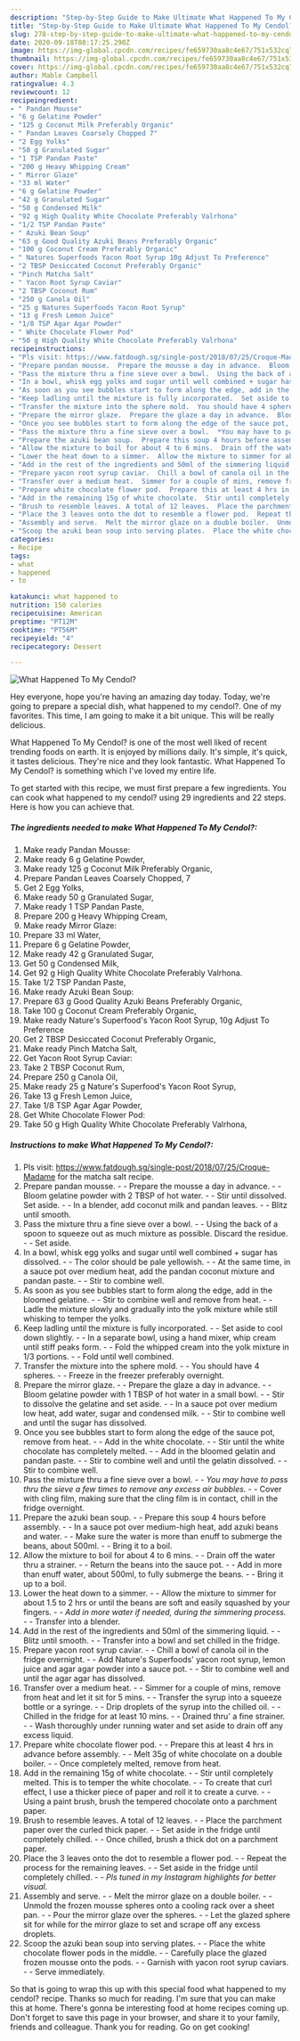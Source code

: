 ```yaml
---
description: "Step-by-Step Guide to Make Ultimate What Happened To My Cendol?"
title: "Step-by-Step Guide to Make Ultimate What Happened To My Cendol?"
slug: 278-step-by-step-guide-to-make-ultimate-what-happened-to-my-cendol
date: 2020-09-18T08:17:25.290Z
image: https://img-global.cpcdn.com/recipes/fe659730aa8c4e67/751x532cq70/what-happened-to-my-cendol-recipe-main-photo.jpg
thumbnail: https://img-global.cpcdn.com/recipes/fe659730aa8c4e67/751x532cq70/what-happened-to-my-cendol-recipe-main-photo.jpg
cover: https://img-global.cpcdn.com/recipes/fe659730aa8c4e67/751x532cq70/what-happened-to-my-cendol-recipe-main-photo.jpg
author: Mable Campbell
ratingvalue: 4.3
reviewcount: 12
recipeingredient:
- " Pandan Mousse"
- "6 g Gelatine Powder"
- "125 g Coconut Milk Preferably Organic"
- " Pandan Leaves Coarsely Chopped 7"
- "2 Egg Yolks"
- "50 g Granulated Sugar"
- "1 TSP Pandan Paste"
- "200 g Heavy Whipping Cream"
- " Mirror Glaze"
- "33 ml Water"
- "6 g Gelatine Powder"
- "42 g Granulated Sugar"
- "50 g Condensed Milk"
- "92 g High Quality White Chocolate Preferably Valrhona"
- "1/2 TSP Pandan Paste"
- " Azuki Bean Soup"
- "63 g Good Quality Azuki Beans Preferably Organic"
- "100 g Coconut Cream Preferably Organic"
- " Natures Superfoods Yacon Root Syrup 10g Adjust To Preference"
- "2 TBSP Desiccated Coconut Preferably Organic"
- "Pinch Matcha Salt"
- " Yacon Root Syrup Caviar"
- "2 TBSP Coconut Rum"
- "250 g Canola Oil"
- "25 g Natures Superfoods Yacon Root Syrup"
- "13 g Fresh Lemon Juice"
- "1/8 TSP Agar Agar Powder"
- " White Chocolate Flower Pod"
- "50 g High Quality White Chocolate Preferably Valrhona"
recipeinstructions:
- "Pls visit: https://www.fatdough.sg/single-post/2018/07/25/Croque-Madame for the matcha salt recipe."
- "Prepare pandan mousse.  Prepare the mousse a day in advance.  Bloom gelatine powder with 2 TBSP of hot water.  Stir until dissolved. Set aside.  In a blender, add coconut milk and pandan leaves.  Blitz until smooth."
- "Pass the mixture thru a fine sieve over a bowl.  Using the back of a spoon to squeeze out as much mixture as possible. Discard the residue.  Set aside."
- "In a bowl, whisk egg yolks and sugar until well combined + sugar has dissolved.  The color should be pale yellowish.  At the same time, in a sauce pot over medium heat, add the pandan coconut mixture and pandan paste.  Stir to combine well."
- "As soon as you see bubbles start to form along the edge, add in the bloomed gelatine.  Stir to combine well and remove from heat.  Ladle the mixture slowly and gradually into the yolk mixture while still whisking to temper the yolks."
- "Keep ladling until the mixture is fully incorporated.  Set aside to cool down slightly.  In a separate bowl, using a hand mixer, whip cream until stiff peaks form.  Fold the whipped cream into the yolk mixture in 1/3 portions.  Fold until well combined."
- "Transfer the mixture into the sphere mold.  You should have 4 spheres.  Freeze in the freezer preferably overnight."
- "Prepare the mirror glaze.  Prepare the glaze a day in advance.  Bloom gelatine powder with 1 TBSP of hot water in a small bowl.  Stir to dissolve the gelatine and set aside.  In a sauce pot over medium low heat, add water, sugar and condensed milk.  Stir to combine well and until the sugar has dissolved."
- "Once you see bubbles start to form along the edge of the sauce pot, remove from heat.  Add in the white chocolate.  Stir until the white chocolate has completely melted.  Add in the bloomed gelatin and pandan paste.  Stir to combine well and until the gelatin dissolved.  Stir to combine well."
- "Pass the mixture thru a fine sieve over a bowl.  *You may have to pass thru the sieve a few times to remove any excess air bubbles.*  Cover with cling film, making sure that the cling film is in contact, chill in the fridge overnight."
- "Prepare the azuki bean soup.  Prepare this soup 4 hours before assembly.  In a sauce pot over medium-high heat, add azuki beans and water.  Make sure the water is more than enuff to submerge the beans, about 500ml.  Bring it to a boil."
- "Allow the mixture to boil for about 4 to 6 mins.  Drain off the water thru a strainer.  Return the beans into the sauce pot.  Add in more than enuff water, about 500ml, to fully submerge the beans.  Bring it up to a boil."
- "Lower the heat down to a simmer.  Allow the mixture to simmer for about 1.5 to 2 hrs or until the beans are soft and easily squashed by your fingers.  *Add in more water if needed, during the simmering process.*  Transfer into a blender."
- "Add in the rest of the ingredients and 50ml of the simmering liquid.  Blitz until smooth.  Transfer into a bowl and set chilled in the fridge."
- "Prepare yacon root syrup caviar.  Chill a bowl of canola oil in the fridge overnight.  Add Nature&#39;s Superfoods&#39; yacon root syrup, lemon juice and agar agar powder into a sauce pot.  Stir to combine well and until the agar agar has dissolved."
- "Transfer over a medium heat.  Simmer for a couple of mins, remove from heat and let it sit for 5 mins.  Transfer the syrup into a squeeze bottle or a syringe.  Drip droplets of the syrup into the chilled oil.  Chilled in the fridge for at least 10 mins.  Drained thru&#39; a fine strainer.  Wash thoroughly under running water and set aside to drain off any excess liquid."
- "Prepare white chocolate flower pod.  Prepare this at least 4 hrs in advance before assembly.  Melt 35g of white chocolate on a double boiler.  Once completely melted, remove from heat."
- "Add in the remaining 15g of white chocolate.  Stir until completely melted. This is to temper the white chocolate.  To create that curl effect, I use a thicker piece of paper and roll it to create a curve.  Using a paint brush, brush the tempered chocolate onto a parchment paper."
- "Brush to resemble leaves. A total of 12 leaves.  Place the parchment paper over the curled thick paper.  Set aside in the fridge until completely chilled.  Once chilled, brush a thick dot on a parchment paper."
- "Place the 3 leaves onto the dot to resemble a flower pod.  Repeat the process for the remaining leaves.  Set aside in the fridge until completely chilled.  *Pls tuned in my Instagram highlights for better visual.*"
- "Assembly and serve.  Melt the mirror glaze on a double boiler.  Unmold the frozen mousse spheres onto a cooling rack over a sheet pan.  Pour the mirror glaze over the spheres.  Let the glazed sphere sit for while for the mirror glaze to set and scrape off any excess droplets."
- "Scoop the azuki bean soup into serving plates.  Place the white chocolate flower pods in the middle.  Carefully place the glazed frozen mousse onto the pods.  Garnish with yacon root syrup caviars.  Serve immediately."
categories:
- Recipe
tags:
- what
- happened
- to

katakunci: what happened to 
nutrition: 150 calories
recipecuisine: American
preptime: "PT12M"
cooktime: "PT56M"
recipeyield: "4"
recipecategory: Dessert

---
```



![What Happened To My Cendol?](https://img-global.cpcdn.com/recipes/fe659730aa8c4e67/751x532cq70/what-happened-to-my-cendol-recipe-main-photo.jpg)

Hey everyone, hope you're having an amazing day today. Today, we're going to prepare a special dish, what happened to my cendol?. One of my favorites. This time, I am going to make it a bit unique. This will be really delicious.

What Happened To My Cendol? is one of the most well liked of recent trending foods on earth. It is enjoyed by millions daily. It's simple, it's quick, it tastes delicious. They're nice and they look fantastic. What Happened To My Cendol? is something which I've loved my entire life.




To get started with this recipe, we must first prepare a few ingredients. You can cook what happened to my cendol? using 29 ingredients and 22 steps. Here is how you can achieve that.

<!--inarticleads1-->

##### The ingredients needed to make What Happened To My Cendol?:

1. Make ready  Pandan Mousse:
1. Make ready 6 g Gelatine Powder,
1. Make ready 125 g Coconut Milk Preferably Organic,
1. Prepare  Pandan Leaves Coarsely Chopped, 7
1. Get 2 Egg Yolks,
1. Make ready 50 g Granulated Sugar,
1. Make ready 1 TSP Pandan Paste,
1. Prepare 200 g Heavy Whipping Cream,
1. Make ready  Mirror Glaze:
1. Prepare 33 ml Water,
1. Prepare 6 g Gelatine Powder,
1. Make ready 42 g Granulated Sugar,
1. Get 50 g Condensed Milk,
1. Get 92 g High Quality White Chocolate Preferably Valrhona.
1. Take 1/2 TSP Pandan Paste,
1. Make ready  Azuki Bean Soup:
1. Prepare 63 g Good Quality Azuki Beans Preferably Organic,
1. Take 100 g Coconut Cream Preferably Organic,
1. Make ready  Nature&#39;s Superfood&#39;s Yacon Root Syrup, 10g Adjust To Preference
1. Get 2 TBSP Desiccated Coconut Preferably Organic,
1. Make ready Pinch Matcha Salt,
1. Get  Yacon Root Syrup Caviar:
1. Take 2 TBSP Coconut Rum,
1. Prepare 250 g Canola Oil,
1. Make ready 25 g Nature&#39;s Superfood&#39;s Yacon Root Syrup,
1. Take 13 g Fresh Lemon Juice,
1. Take 1/8 TSP Agar Agar Powder,
1. Get  White Chocolate Flower Pod:
1. Take 50 g High Quality White Chocolate Preferably Valrhona,




<!--inarticleads2-->

##### Instructions to make What Happened To My Cendol?:

1. Pls visit: https://www.fatdough.sg/single-post/2018/07/25/Croque-Madame for the matcha salt recipe.
1. Prepare pandan mousse. -  - Prepare the mousse a day in advance. -  - Bloom gelatine powder with 2 TBSP of hot water. -  - Stir until dissolved. Set aside. -  - In a blender, add coconut milk and pandan leaves. -  - Blitz until smooth.
1. Pass the mixture thru a fine sieve over a bowl. -  - Using the back of a spoon to squeeze out as much mixture as possible. Discard the residue. -  - Set aside.
1. In a bowl, whisk egg yolks and sugar until well combined + sugar has dissolved. -  - The color should be pale yellowish. -  - At the same time, in a sauce pot over medium heat, add the pandan coconut mixture and pandan paste. -  - Stir to combine well.
1. As soon as you see bubbles start to form along the edge, add in the bloomed gelatine. -  - Stir to combine well and remove from heat. -  - Ladle the mixture slowly and gradually into the yolk mixture while still whisking to temper the yolks.
1. Keep ladling until the mixture is fully incorporated. -  - Set aside to cool down slightly. -  - In a separate bowl, using a hand mixer, whip cream until stiff peaks form. -  - Fold the whipped cream into the yolk mixture in 1/3 portions. -  - Fold until well combined.
1. Transfer the mixture into the sphere mold. -  - You should have 4 spheres. -  - Freeze in the freezer preferably overnight.
1. Prepare the mirror glaze. -  - Prepare the glaze a day in advance. -  - Bloom gelatine powder with 1 TBSP of hot water in a small bowl. -  - Stir to dissolve the gelatine and set aside. -  - In a sauce pot over medium low heat, add water, sugar and condensed milk. -  - Stir to combine well and until the sugar has dissolved.
1. Once you see bubbles start to form along the edge of the sauce pot, remove from heat. -  - Add in the white chocolate. -  - Stir until the white chocolate has completely melted. -  - Add in the bloomed gelatin and pandan paste. -  - Stir to combine well and until the gelatin dissolved. -  - Stir to combine well.
1. Pass the mixture thru a fine sieve over a bowl. -  - *You may have to pass thru the sieve a few times to remove any excess air bubbles.* -  - Cover with cling film, making sure that the cling film is in contact, chill in the fridge overnight.
1. Prepare the azuki bean soup. -  - Prepare this soup 4 hours before assembly. -  - In a sauce pot over medium-high heat, add azuki beans and water. -  - Make sure the water is more than enuff to submerge the beans, about 500ml. -  - Bring it to a boil.
1. Allow the mixture to boil for about 4 to 6 mins. -  - Drain off the water thru a strainer. -  - Return the beans into the sauce pot. -  - Add in more than enuff water, about 500ml, to fully submerge the beans. -  - Bring it up to a boil.
1. Lower the heat down to a simmer. -  - Allow the mixture to simmer for about 1.5 to 2 hrs or until the beans are soft and easily squashed by your fingers. -  - *Add in more water if needed, during the simmering process.* -  - Transfer into a blender.
1. Add in the rest of the ingredients and 50ml of the simmering liquid. -  - Blitz until smooth. -  - Transfer into a bowl and set chilled in the fridge.
1. Prepare yacon root syrup caviar. -  - Chill a bowl of canola oil in the fridge overnight. -  - Add Nature&#39;s Superfoods&#39; yacon root syrup, lemon juice and agar agar powder into a sauce pot. -  - Stir to combine well and until the agar agar has dissolved.
1. Transfer over a medium heat. -  - Simmer for a couple of mins, remove from heat and let it sit for 5 mins. -  - Transfer the syrup into a squeeze bottle or a syringe. -  - Drip droplets of the syrup into the chilled oil. -  - Chilled in the fridge for at least 10 mins. -  - Drained thru&#39; a fine strainer. -  - Wash thoroughly under running water and set aside to drain off any excess liquid.
1. Prepare white chocolate flower pod. -  - Prepare this at least 4 hrs in advance before assembly. -  - Melt 35g of white chocolate on a double boiler. -  - Once completely melted, remove from heat.
1. Add in the remaining 15g of white chocolate. -  - Stir until completely melted. This is to temper the white chocolate. -  - To create that curl effect, I use a thicker piece of paper and roll it to create a curve. -  - Using a paint brush, brush the tempered chocolate onto a parchment paper.
1. Brush to resemble leaves. A total of 12 leaves. -  - Place the parchment paper over the curled thick paper. -  - Set aside in the fridge until completely chilled. -  - Once chilled, brush a thick dot on a parchment paper.
1. Place the 3 leaves onto the dot to resemble a flower pod. -  - Repeat the process for the remaining leaves. -  - Set aside in the fridge until completely chilled. -  - *Pls tuned in my Instagram highlights for better visual.*
1. Assembly and serve. -  - Melt the mirror glaze on a double boiler. -  - Unmold the frozen mousse spheres onto a cooling rack over a sheet pan. -  - Pour the mirror glaze over the spheres. -  - Let the glazed sphere sit for while for the mirror glaze to set and scrape off any excess droplets.
1. Scoop the azuki bean soup into serving plates. -  - Place the white chocolate flower pods in the middle. -  - Carefully place the glazed frozen mousse onto the pods. -  - Garnish with yacon root syrup caviars. -  - Serve immediately.




So that is going to wrap this up with this special food what happened to my cendol? recipe. Thanks so much for reading. I'm sure that you can make this at home. There's gonna be interesting food at home recipes coming up. Don't forget to save this page in your browser, and share it to your family, friends and colleague. Thank you for reading. Go on get cooking!
